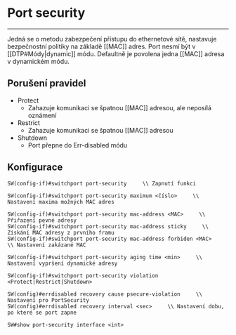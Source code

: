 # Port security
---

Jedná se o metodu zabezpečení přístupu do ethernetové sítě, nastavuje bezpečnostní politiky na základě [[MAC]] adres.
Port nesmí být v [[DTP#Módy|dynamic]] módu. 
Defaultně je povolena jedna [[MAC]] adresa v dynamickém módu.

## Porušení pravidel

- Protect
	- Zahazuje komunikaci se špatnou [[MAC]] adresou, ale neposílá oznámení
- Restrict
	- Zahazuje komunikaci se špatnou [[MAC]] adresou
- Shutdown
	- Port přepne do Err-disabled módu

## Konfigurace

```
SW(config-if)#switchport port-security     \\ Zapnutí funkci
```
```
SW(config-if)#switchport port-security maximum <číslo>     \\ Nastavení maxima možných MAC adres
```
```
SW(config-if)#switchport port-security mac-address <MAC>     \\ Přiřazení pevné adresy
SW(config-if)#switchport port-security mac-address sticky     \\ Získání MAC adresy z prvního framu
SW(config-if)#switchport port-security mac-address forbiden <MAC>     \\ Nastavení zakázané MAC 
```
```
SW(config-if)#switchport port-security aging time <min>     \\ Nastavení vypršení dynamické adresy
```
```
SW(config-if)#switchport port-security violation <Protect|Restrict|Shutdown>
```
```
SW(config)#errdisabled recovery cause psecure-violation     \\ Nastavení pro PortSecurity
SW(config)#errdisabled recovery interval <sec>     \\ Nastavení dobu, po které se port zapne
```
```
SW#show port-security interface <int>
```